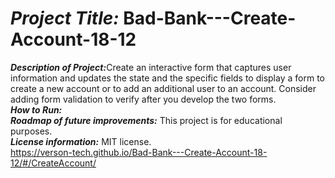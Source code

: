 


# <h1><strong><em>Project Title:</em></strong> Bad-Bank---Create-Account-18-12</H1>
<strong><em>Description of Project:</em></strong>Create an interactive form that captures user information and updates the state and the specific fields to display a form to create a new account or to add an additional user to an account.  Consider adding form validation to verify after you develop the two forms. <br>
<strong><em>How to Run:</em></strong>  <br>
<strong><em>Roadmap of future improvements:</em></strong>  This project is for educational purposes. <br>
<strong><em>License information:</em></strong>  MIT license. <br>
https://verson-tech.github.io/Bad-Bank---Create-Account-18-12/#/CreateAccount/
